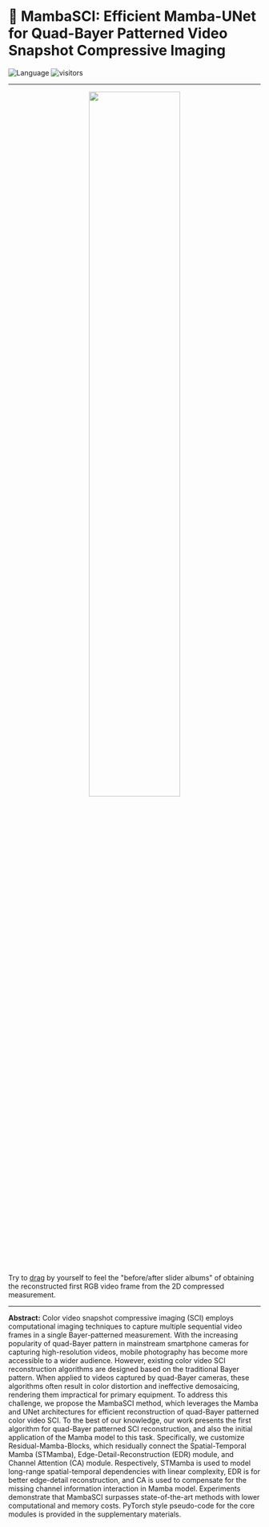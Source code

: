 # 🐍 MambaSCI: Efficient Mamba-UNet for Quad-Bayer Patterned Video Snapshot Compressive Imaging
![Language](https://img.shields.io/badge/language-python-brightgreen) 
![visitors](https://visitor-badge.laobi.icu/badge?page_id=PAN083/MambaSCI)

---
<p align="center">
    <img width=60% src="figs/demo.gif"/>
</p>

Try to [drag](https://imgsli.com/MzA1MjE3) by yourself to feel the "before/after slider albums" of obtaining the reconstructed first RGB video frame from the 2D compressed measurement.

---
**Abstract:** Color video snapshot compressive imaging (SCI) employs computational imaging techniques to capture multiple sequential video frames in a single Bayer-patterned measurement. With the increasing popularity of quad-Bayer pattern in mainstream smartphone cameras for capturing high-resolution videos, mobile photography has become more accessible to a wider audience. However, existing color video SCI reconstruction algorithms are designed based on the traditional Bayer pattern. When applied to videos captured by quad-Bayer cameras, these algorithms often result in color distortion and ineffective demosaicing, rendering them impractical for primary equipment. To address this challenge, we propose the MambaSCI method, which leverages the Mamba and UNet architectures for efficient reconstruction of quad-Bayer patterned color video SCI. To the best of our knowledge, our work presents the first algorithm for quad-Bayer patterned SCI reconstruction, and also the initial application of the Mamba model to this task. Specifically, we customize Residual-Mamba-Blocks, which residually connect the Spatial-Temporal Mamba (STMamba), Edge-Detail-Reconstruction (EDR) module, and Channel Attention (CA) module. Respectively, STMamba is used to model long-range spatial-temporal dependencies with linear complexity, EDR is for better edge-detail reconstruction, and CA is used to compensate for the missing channel information interaction in Mamba model. Experiments demonstrate that MambaSCI surpasses state-of-the-art methods with lower computational and memory costs. PyTorch style pseudo-code for the core modules is provided in the supplementary materials.
